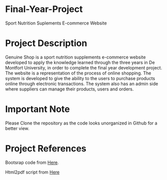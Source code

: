 # Final-Year-Project
Sport Nutrition Suplements E-commerce Website 

<h1> Project Description</h1>

Genuine Shop is a sport nutrition supplements e-commerce website developed to apply the knowledge learned through
the three years in De Montfort University, in order to complete the final year development project.
The website is a representation of the process of online shopping. The system is developed to give the ability to the users
to purchase products online through electronic transactions.
The system also has an admin side where suppliers can manage their products, users and orders.

<h1> Important Note</h1>

Please Clone the repository as the code looks unorganized in Github for a better view.

<h1> Project References</h1>

Bootsrap code from [Here](https://getbootstrap.com/docs/3.3/getting-started/).

Html2pdf script from [Here](https://github.com/eKoopmans/html2pdf.js/blob/master/README.md)
